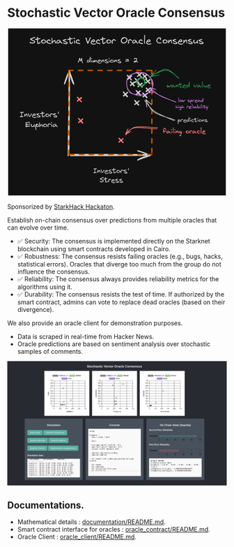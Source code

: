 # Stochastic Vector Oracle Consensus

<p align="center">
    <img src="./resources/consensus_graphic.png" width=500>
</p>

Sponsorized by [StarkHack Hackaton](https://ethglobal.com/events/starkhack).

Establish on-chain consensus over predictions from multiple oracles that can evolve over time.
- ✅ Security: The consensus is implemented directly on the Starknet blockchain using smart contracts developed in Cairo.
- ✅ Robustness: The consensus resists failing oracles (e.g., bugs, hacks, statistical errors). Oracles that diverge too much from the group do not influence the consensus.
- ✅ Reliability: The consensus always provides reliability metrics for the algorithms using it.
- ✅ Durability: The consensus resists the test of time. If authorized by the smart contract, admins can vote to replace dead oracles (based on their divergence).

We also provide an oracle client for demonstration purposes.
- Data is scraped in real-time from Hacker News.
- Oracle predictions are based on sentiment analysis over stochastic samples of comments.


![](resources/application_screenshot.png)


## Documentations.

- Mathematical details : [documentation/README.md](documentation/README.md).
- Smart contract interface for oracles : [oracle_contract/README.md](oracle_contract/README.md).
- Oracle Client : [oracle_client/README.md](oracle_client/README.md).
